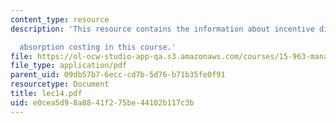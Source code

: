 ```yaml
---
content_type: resource
description: 'This resource contains the information about incentive distortions under

  absorption costing in this course.'
file: https://ol-ocw-studio-app-qa.s3.amazonaws.com/courses/15-963-management-accounting-and-control-spring-2007/e0cea5d98a8841f275be44102b117c3b_lec14.pdf
file_type: application/pdf
parent_uid: 09db57b7-6ecc-cd7b-5d76-b71b35fe0f91
resourcetype: Document
title: lec14.pdf
uid: e0cea5d9-8a88-41f2-75be-44102b117c3b
---
```


